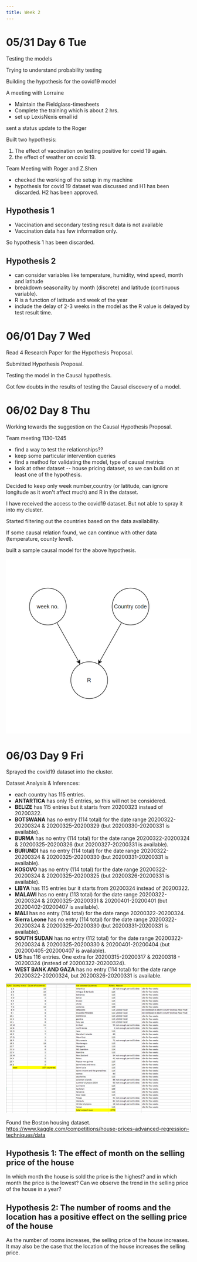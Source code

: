 ```yaml
---
title: Week 2
---
```


# 05/31 Day 6 Tue

Testing the models

Trying to understand probability testing

Building the hypothesis for the covid19 model

A meeting with Lorraine

* Maintain the Fieldglass-timesheets
* Complete the training which is about 2 hrs.
* set up LexisNexis email id

sent a status update to the Roger

Built two hypothesis:

1. The effect of vaccination on testing positive for covid 19 again.
2. the effect of weather on covid 19.

Team Meeting with Roger and Z.Shen

* checked the working of the setup in my machine
* hypothesis for covid 19 dataset was discussed and H1 has been discarded. H2 has been approved.

## Hypothesis 1

* Vaccination and secondary testing result data is not available
* Vaccination data has few information only.

So hypothesis 1 has been discarded.

## Hypothesis 2

* can consider variables like temperature, humidity, wind speed, month and latitude
* breakdown seasonality by month (discrete) and latitude (continuous variable).
* R is a function of latitude and week of the year
* include the delay of 2-3 weeks in the model as the R value is delayed by test result time.

# 06/01 Day 7 Wed

Read 4 Research Paper for the Hypothesis Proposal.

Submitted Hypothesis Proposal.

Testing the model in the Causal hypothesis.

Got few doubts in the results of testing the Causal discovery of a model.

# 06/02 Day 8 Thu

Working towards the suggestion on the Causal Hypothesis Proposal.

Team meeting 1130-1245

* find a way to test the relationships??
* keep some particular intervention queries
* find a method for validating the model, type of causal metrics
* look at other dataset -- house pricing dataset, so we can build on at least one of the hypothesis.

Decided to keep only week number,country (or latitude, can ignore longitude as it won't affect much) and R in the dataset.

I have received the access to the covid19 dataset. But not able to spray it into my cluster.

Started filtering out the countries based on the data availability.

If some causal relation found, we can continue with other data (temperature, county level).

built a sample causal model for the above hypothesis.

![covid-causalHypothesis](imgs/covid-causalHypothesis.png)

# 06/03 Day 9 Fri

Sprayed the covid19 dataset into the cluster.

Dataset Analysis & Inferences:

* each country has 115 entries.
* **ANTARTICA** has only 15 entries, so this will not be considered.
* **BELIZE** has 115 entries but it starts from 20200323 instead of 20200322.
* **BOTSWANA** has no entry (114 total) for the date range 20200322-20200324 & 20200325-20200329 (but 20200330-20200331 is available).
* **BURMA** has no entry (114 total) for the date range 20200322-20200324 & 20200325-20200326 (but 20200327-20200331 is available).
* **BURUNDI** has no entry (114 total) for the date range 20200322-20200324 & 20200325-20200330 (but 20200331-20200331 is available).
* **KOSOVO** has no entry (114 total) for the date range 20200322-20200324 & 20200325-20200325 (but 20200326-20200331 is available).
* **LIBYA** has 115 entries bur it starts from 20200324 instead of 20200322.
* **MALAWI** has no entry (113 total) for the date range 20200322-20200324 & 20200325-20200331 & 20200401-20200401 (but 20200402-20200407 is available).
* **MALI** has no entry (114 total) for the date range 20200322-20200324.
* **Sierra Leone** has no entry (114 total) for the date range 20200322-20200324 & 20200325-20200330 (but 20200331-20200331 is available).
* **SOUTH SUDAN** has no entry (112 total) for the date range 20200322-20200324 & 20200325-20200330 & 20200401-20200404 (but 202000405-202000407 is available).
* **US** has 116 entries. One extra for 20200315-20200317 & 20200318 - 20200324 (instead of 20200322-20200324).
* **WEST BANK AND GAZA** has no entry (114 total) for the date range 20200322-20200324, but 20200326-20200331 is available.

![filteredCountriesAnalysis](imgs/filteredCountriesAnalysis.png)

Found the Boston housing dataset. <https://www.kaggle.com/competitions/house-prices-advanced-regression-techniques/data>

## Hypothesis 1: The effect of month on the selling price of the house

In which month the house is sold the price is the highest? and in which month the price is the lowest? Can we observe the trend in the selling price of the house in a year?

## Hypothesis 2: The number of rooms and the location has a positive effect on the selling price of the house

As the number of rooms increases, the selling price of the house increases. It may also be the case that the location of the house increases the selling price.
